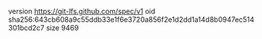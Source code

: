version https://git-lfs.github.com/spec/v1
oid sha256:643cb608a9c55ddb33e1f6e3720a856f2e1d2dd1a14d8b0947ec514301bcd2c7
size 9469
